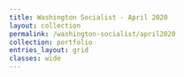 ```yaml
---
title: Washington Socialist - April 2020
layout: collection
permalink: /washington-socialist/april2020
collection: portfolio
entries_layout: grid
classes: wide
---
```

